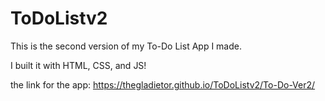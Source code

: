 # ToDoListv2
This is the second version of my To-Do List App I made.

I built it with HTML, CSS, and JS!

the link for the app: https://thegladietor.github.io/ToDoListv2/To-Do-Ver2/
